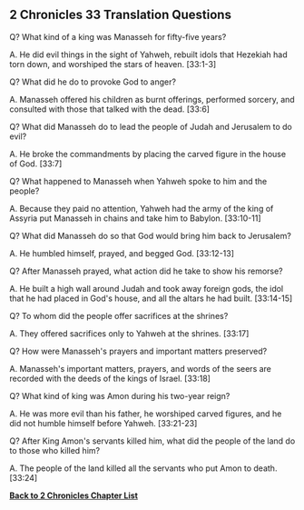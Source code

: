 ## 2 Chronicles 33 Translation Questions ##

Q? What kind of a king was Manasseh for fifty-five years?

A. He did evil things in the sight of Yahweh, rebuilt idols that Hezekiah had torn down, and worshiped the stars of heaven. [33:1-3]

Q? What did he do to provoke God to anger?

A. Manasseh offered his children as burnt offerings, performed sorcery, and consulted with those that talked with the dead. [33:6]

Q? What did Manasseh do to lead the people of Judah and Jerusalem to do evil?

A. He broke the commandments by placing the carved figure in the house of God. [33:7]

Q? What happened to Manasseh when Yahweh spoke to him and the people?

A. Because they paid no attention, Yahweh had the army of the king of Assyria put Manasseh in chains and take him to Babylon. [33:10-11]

Q? What did Manasseh do so that God would bring him back to Jerusalem?

A. He humbled himself, prayed, and begged God. [33:12-13]

Q? After Manasseh prayed, what action did he take to show his remorse?

A. He built a high wall around Judah and took away foreign gods, the idol that he had placed in God's house, and all the altars he had built. [33:14-15]

Q? To whom did the people offer sacrifices at the shrines?

A. They offered sacrifices only to Yahweh at the shrines. [33:17]

Q? How were Manasseh's prayers and important matters preserved?

A. Manasseh's important matters, prayers, and words of the seers are recorded with the deeds of the kings of Israel. [33:18]

Q? What kind of king was Amon during his two-year reign?

A. He was more evil than his father, he worshiped carved figures, and he did not humble himself before Yahweh. [33:21-23]

Q? After King Amon's servants killed him, what did the people of the land do to those who killed him?

A. The people of the land killed all the servants who put Amon to death. [33:24]

__[Back to 2 Chronicles Chapter List](./)__

